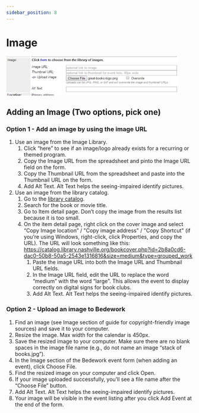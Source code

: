 ```yaml
---
sidebar_position: 8
---
```


# Image

![img "choose from library of images"](../../src/img/upload-image.jpg)

## Adding an Image (Two options, pick one)


### Option 1 - Add an image by using the image URL

1.	Use an image from the Image Library.
    1.	Click “here” to see if an image/logo already exists for a recurring or themed program.
    1. Copy the Image URL from the spreadsheet and pinto the Image URL field on the form.
    1. Copy the Thumbnail URL from the spreadsheet and paste into the Thumbnail URL on the form.
    1. Add Alt Text. Alt Text helps the seeing-impaired identify pictures.
1. Use an image from the library catalog.
    1. Go to the [library catalog](https://catalog.library.nashville.org).
    1.	Search for the book or movie title.
    1.	Go to Item detail page. Don’t copy the image from the results list because it is too small.
    1.	On the item detail page, right click on the cover image and select “Copy Image location” / "Copy image address" / "Copy Shortcut" (if you’re using Windows, right-click, click Properties, and copy the URL). The URL will look something like this: https://catalog.library.nashville.org/bookcover.php?id=2b8a0cd6-dac0-50b8-50a5-2543e1316816&size=medium&type=grouped_work
        1.	Paste the image URL into both the Image URL and Thumbnail URL fields.
        1.	In the Image URL field, edit the URL to replace the word “medium” with the word “large”. This allows the event to display correctly on digital signs for book clubs.
        1.	Add Alt Text. Alt Text helps the seeing-impaired identify pictures.

### Option 2 - Upload an image to Bedework

1.	Find an image (see Image section of guide for copyright-friendly image sources) and save it to your computer.
1.	Resize the image. Max width for the calendar is 450px.
1.	Save the resized image to your computer. Make sure there are no blank spaces in the image file name (e.g., do not name an image “stack of books.jpg”).
1.	In the Image section of the Bedework event form (when adding an event), click Choose File.
1.	Find the resized image on your computer and click Open.
1.	If your image uploaded successfully, you’ll see a file name after the “Choose File” button.
1.	Add Alt Text. Alt Text helps the seeing-impaired identify pictures.
1.	Your image will be visible in the event listing after you click Add Event at the end of the form.
